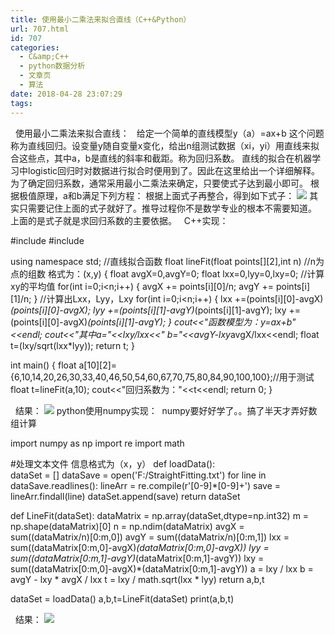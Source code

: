 ```yaml
---
title: 使用最小二乘法来拟合直线（C++&Python）
url: 707.html
id: 707
categories:
  - C&amp;C++
  - python数据分析
  - 文章页
  - 算法
date: 2018-04-28 23:07:29
tags:
---
```


  使用最小二乘法来拟合直线：   给定一个简单的直线模型y（a）=ax+b 这个问题称为直线回归。设变量y随自变量x变化，给出n组测试数据（xi，yi）用直线来拟合这些点，其中a，b是直线的斜率和截距。称为回归系数。 直线的拟合在机器学习中logistic回归时对数据进行拟合时便用到了。因此在这里给出一个详细解释。   为了确定回归系数，通常采用最小二乘法来确定，只要使式子达到最小即可。 根据极值原理，a和b满足下列方程： 根据上面式子再整合，得到如下式子： ![](http://47.100.4.8/wp-content/uploads/2018/04/66666666666666.png) 其实只需要记住上面的式子就好了。推导过程你不是数学专业的根本不需要知道。 上面的是式子就是求回归系数的主要依据。   C++实现：

#include <iostream>
#include <cmath>

using namespace std;
//直线拟合函数
float lineFit(float points\[\]\[2\],int n)  //n为点的组数 格式为：(x,y)
{
    float avgX=0,avgY=0;
    float lxx=0,lyy=0,lxy=0;
    //计算xy的平均值
    for(int i=0;i<n;i++)
    {
        avgX += points\[i\]\[0\]/n;
        avgY += points\[i\]\[1\]/n;
    }
    //计算出Lxx，Lyy，Lxy
    for(int i=0;i<n;i++)
    {
        lxx +=(points\[i\]\[0\]-avgX)*(points\[i\]\[0\]-avgX);
        lyy +=(points\[i\]\[1\]-avgY)*(points\[i\]\[1\]-avgY);
        lxy +=(points\[i\]\[0\]-avgX)*(points\[i\]\[1\]-avgY);
    }
    cout<<"函数模型为：y=ax+b"<<endl;
    cout<<"其中a="<<lxy/lxx<<"  b="<<avgY-lxy*avgX/lxx<<endl;
    float t=(lxy/sqrt(lxx*lyy));
    return t;
}

int main()
{
    float a\[10\]\[2\]={6,10,14,20,26,30,33,40,46,50,54,60,67,70,75,80,84,90,100,100};//用于测试
    float t=lineFit(a,10);
    cout<<"回归系数为："<<t<<endl;
    return 0;
}

  结果： ![](http://47.100.4.8/wp-content/uploads/2018/04/3333333333333.png) python使用numpy实现：  numpy要好好学了。。搞了半天才弄好数组计算

import numpy as np
import re
import math

#处理文本文件   信息格式为（x，y）
def loadData():   
    dataSet = \[\]
    dataSave = open('F:/StraightFitting.txt')
    for line in dataSave.readlines():
        lineArr = re.compile(r'\[0-9\]*\[0-9\]+')
        save = lineArr.findall(line)
        dataSet.append(save)
    return dataSet

def LineFit(dataSet):
    dataMatrix = np.array(dataSet,dtype=np.int32)
    m = np.shape(dataMatrix)\[0\]
    n = np.ndim(dataMatrix)
    avgX = sum((dataMatrix/n)\[0:m,0\])
    avgY = sum((dataMatrix/n)\[0:m,1\])
    lxx = sum((dataMatrix\[0:m,0\]-avgX)*(dataMatrix\[0:m,0\]-avgX))
    lyy = sum((dataMatrix\[0:m,1\]-avgY)*(dataMatrix\[0:m,1\]-avgY))
    lxy = sum((dataMatrix\[0:m,0\]-avgX)*(dataMatrix\[0:m,1\]-avgY))
    a = lxy / lxx
    b = avgY - lxy * avgX / lxx
    t = lxy / math.sqrt(lxx * lyy)
    return a,b,t
    
dataSet = loadData()
a,b,t=LineFit(dataSet)
print(a,b,t)

  结果： ![](http://47.100.4.8/wp-content/uploads/2018/04/222222222222.png)